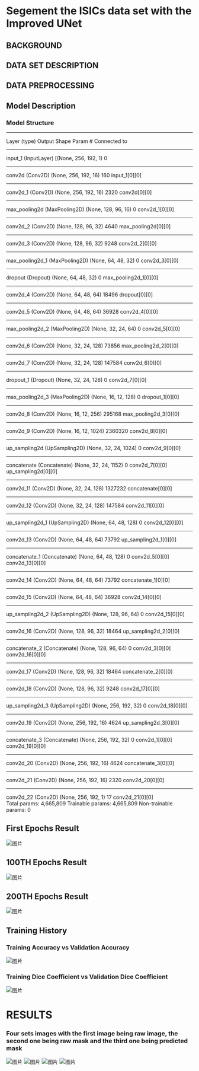 # Segement the ISICs data set with the Improved UNet

## BACKGROUND

## DATA SET DESCRIPTION

## DATA PREPROCESSING

## Model Description

### Model Structure
__________________________________________________________________________________________________
Layer (type)                    Output Shape         Param #     Connected to                     
__________________________________________________________________________________________________
input_1 (InputLayer)            [(None, 256, 192, 1) 0                                            
__________________________________________________________________________________________________
conv2d (Conv2D)                 (None, 256, 192, 16) 160         input_1[0][0]                    
__________________________________________________________________________________________________
conv2d_1 (Conv2D)               (None, 256, 192, 16) 2320        conv2d[0][0]                     
__________________________________________________________________________________________________
max_pooling2d (MaxPooling2D)    (None, 128, 96, 16)  0           conv2d_1[0][0]                   
__________________________________________________________________________________________________
conv2d_2 (Conv2D)               (None, 128, 96, 32)  4640        max_pooling2d[0][0]              
__________________________________________________________________________________________________
conv2d_3 (Conv2D)               (None, 128, 96, 32)  9248        conv2d_2[0][0]                   
__________________________________________________________________________________________________
max_pooling2d_1 (MaxPooling2D)  (None, 64, 48, 32)   0           conv2d_3[0][0]                   
__________________________________________________________________________________________________
dropout (Dropout)               (None, 64, 48, 32)   0           max_pooling2d_1[0][0]            
__________________________________________________________________________________________________
conv2d_4 (Conv2D)               (None, 64, 48, 64)   18496       dropout[0][0]                    
__________________________________________________________________________________________________
conv2d_5 (Conv2D)               (None, 64, 48, 64)   36928       conv2d_4[0][0]                   
__________________________________________________________________________________________________
max_pooling2d_2 (MaxPooling2D)  (None, 32, 24, 64)   0           conv2d_5[0][0]                   
__________________________________________________________________________________________________
conv2d_6 (Conv2D)               (None, 32, 24, 128)  73856       max_pooling2d_2[0][0]            
__________________________________________________________________________________________________
conv2d_7 (Conv2D)               (None, 32, 24, 128)  147584      conv2d_6[0][0]                   
__________________________________________________________________________________________________
dropout_1 (Dropout)             (None, 32, 24, 128)  0           conv2d_7[0][0]                   
__________________________________________________________________________________________________
max_pooling2d_3 (MaxPooling2D)  (None, 16, 12, 128)  0           dropout_1[0][0]                  
__________________________________________________________________________________________________
conv2d_8 (Conv2D)               (None, 16, 12, 256)  295168      max_pooling2d_3[0][0]            
__________________________________________________________________________________________________
conv2d_9 (Conv2D)               (None, 16, 12, 1024) 2360320     conv2d_8[0][0]                   
__________________________________________________________________________________________________
up_sampling2d (UpSampling2D)    (None, 32, 24, 1024) 0           conv2d_9[0][0]                   
__________________________________________________________________________________________________
concatenate (Concatenate)       (None, 32, 24, 1152) 0           conv2d_7[0][0]                   
                                                                 up_sampling2d[0][0]              
__________________________________________________________________________________________________
conv2d_11 (Conv2D)              (None, 32, 24, 128)  1327232     concatenate[0][0]                
__________________________________________________________________________________________________
conv2d_12 (Conv2D)              (None, 32, 24, 128)  147584      conv2d_11[0][0]                  
__________________________________________________________________________________________________
up_sampling2d_1 (UpSampling2D)  (None, 64, 48, 128)  0           conv2d_12[0][0]                  
__________________________________________________________________________________________________
conv2d_13 (Conv2D)              (None, 64, 48, 64)   73792       up_sampling2d_1[0][0]            
__________________________________________________________________________________________________
concatenate_1 (Concatenate)     (None, 64, 48, 128)  0           conv2d_5[0][0]                   
                                                                 conv2d_13[0][0]                  
__________________________________________________________________________________________________
conv2d_14 (Conv2D)              (None, 64, 48, 64)   73792       concatenate_1[0][0]              
__________________________________________________________________________________________________
conv2d_15 (Conv2D)              (None, 64, 48, 64)   36928       conv2d_14[0][0]                  
__________________________________________________________________________________________________
up_sampling2d_2 (UpSampling2D)  (None, 128, 96, 64)  0           conv2d_15[0][0]                  
__________________________________________________________________________________________________
conv2d_16 (Conv2D)              (None, 128, 96, 32)  18464       up_sampling2d_2[0][0]            
__________________________________________________________________________________________________
concatenate_2 (Concatenate)     (None, 128, 96, 64)  0           conv2d_3[0][0]                   
                                                                 conv2d_16[0][0]                  
__________________________________________________________________________________________________
conv2d_17 (Conv2D)              (None, 128, 96, 32)  18464       concatenate_2[0][0]              
__________________________________________________________________________________________________
conv2d_18 (Conv2D)              (None, 128, 96, 32)  9248        conv2d_17[0][0]                  
__________________________________________________________________________________________________
up_sampling2d_3 (UpSampling2D)  (None, 256, 192, 32) 0           conv2d_18[0][0]                  
__________________________________________________________________________________________________
conv2d_19 (Conv2D)              (None, 256, 192, 16) 4624        up_sampling2d_3[0][0]            
__________________________________________________________________________________________________
concatenate_3 (Concatenate)     (None, 256, 192, 32) 0           conv2d_1[0][0]                   
                                                                 conv2d_19[0][0]                  
__________________________________________________________________________________________________
conv2d_20 (Conv2D)              (None, 256, 192, 16) 4624        concatenate_3[0][0]              
__________________________________________________________________________________________________
conv2d_21 (Conv2D)              (None, 256, 192, 16) 2320        conv2d_20[0][0]                  
__________________________________________________________________________________________________
conv2d_22 (Conv2D)              (None, 256, 192, 1)  17          conv2d_21[0][0]                  
Total params: 4,665,809
Trainable params: 4,665,809
Non-trainable params: 0


## First Epochs Result
![图片](https://user-images.githubusercontent.com/31636541/139171551-fe47b000-0b8b-482d-ac9d-4008f77a6e32.png)
## 100TH Epochs Result
![图片](https://user-images.githubusercontent.com/31636541/139171627-fc64917d-0c09-4487-a663-f24ede88190f.png)
## 200TH Epochs Result
![图片](https://user-images.githubusercontent.com/31636541/139171664-5765ebd6-e344-44f6-b78e-f7dd622bcad3.png)


## Training History

### Training Accuracy vs Validation Accuracy
![图片](https://user-images.githubusercontent.com/31636541/139171770-2e25555b-d383-4772-9dd7-95bf6120ad89.png)
### Training Dice Coefficient vs Validation Dice Coefficient
![图片](https://user-images.githubusercontent.com/31636541/139171822-8339d4bb-7b98-42f8-948c-b3918ae2caea.png)


# RESULTS
### Four sets images with the first image being raw image, the second one being raw mask and the third one being predicted mask
![图片](https://user-images.githubusercontent.com/31636541/139170066-d00a2ad1-0918-4d08-b7dc-172b2d8e273c.png)
![图片](https://user-images.githubusercontent.com/31636541/139170087-35f4f46b-c6fb-4970-9e00-5c3c4d255408.png)
![图片](https://user-images.githubusercontent.com/31636541/139170100-fa83f098-edc4-4018-bc6b-a3bca900978d.png)
![图片](https://user-images.githubusercontent.com/31636541/139170110-f0a28387-325b-4d88-8aac-31ad1f579d9f.png)

